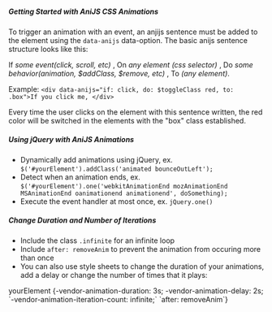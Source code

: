 ##### Getting Started with AniJS CSS Animations

To trigger an animation with an event, an anjijs sentence must be added to the element using the `data-anijs` data-option. The basic anijs sentence structure looks like this:

If *some event(click, scroll, etc)* , On *any element (css selector)* , Do *some behavior(animation, $addClass, $remove, etc)* , To *(any element)*.

Example:
`<div data-anijs="if: click, do: $toggleClass red, to: .box">If you click me, </div>`

Every time the user clicks on the element with this sentence written, the red color will be switched in the elements with the "box" class established.

##### Using jQuery with AniJS Animations
* Dynamically add animations using jQuery, ex. `$('#yourElement').addClass('animated bounceOutLeft');` 
* Detect when an animation ends, ex. `$('#yourElement').one('webkitAnimationEnd mozAnimationEnd MSAnimationEnd oanimationend animationend', doSomething);`
* Execute the event handler at most once, ex. `jQuery.one()`

##### Change Duration and Number of Iterations
* Include the class `.infinite` for an infinite loop
* Include `after: removeAnim` to prevent the animation from occuring more than once
* You can also use style sheets to change the duration of your animations, add a delay or change the number of times that it plays:

<div class="evo-site-annotations">
<p>yourElement {-vendor-animation-duration: 3s; -vendor-animation-delay: 2s; `-vendor-animation-iteration-count: infinite;` `after: removeAnim`}</p>
</div>